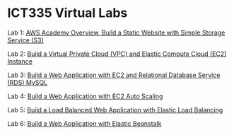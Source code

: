 # ICT335 Virtual Labs

Lab 1: [AWS Academy Overview, Build a Static Website with Simple Storage Service (S3)](Lab1.md)

Lab 2: [Build a Virtual Private Cloud (VPC) and Elastic Compute Cloud (EC2) Instance](Lab2.md)

Lab 3: [Build a Web Application with EC2 and Relational Database Service (RDS) MySQL](Lab3.md)

Lab 4: [Build a Web Application with EC2 Auto Scaling](Lab4.md)

Lab 5: [Build a Load Balanced Web Application with Elastic Load Balancing](Lab5.md)

Lab 6: [Build a Web Application with Elastic Beanstalk](Lab6.md)
